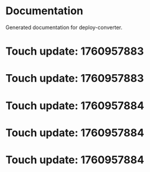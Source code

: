 # Documentation

Generated documentation for deploy-converter.

# Touch update: 1760957883

# Touch update: 1760957883

# Touch update: 1760957884

# Touch update: 1760957884

# Touch update: 1760957884

